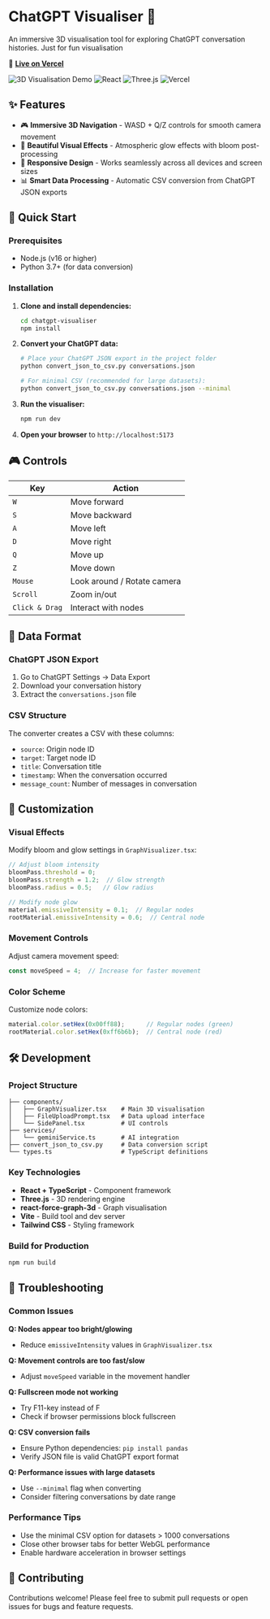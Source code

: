 # ChatGPT Visualiser 🌟

An immersive 3D visualisation tool for exploring ChatGPT conversation histories. Just for fun visualisation

🚀 **[Live on Vercel](https://chatgptvisualiser.vercel.app)**

![3D Visualisation Demo](https://img.shields.io/badge/3D-Visualisation-blue) ![React](https://img.shields.io/badge/React-TypeScript-blue) ![Three.js](https://img.shields.io/badge/Three.js-3D-green) ![Vercel](https://img.shields.io/badge/Deployed-Vercel-black)

## ✨ Features

- 🎮 **Immersive 3D Navigation** - WASD + Q/Z controls for smooth camera movement
- 🌟 **Beautiful Visual Effects** - Atmospheric glow effects with bloom post-processing
- 📱 **Responsive Design** - Works seamlessly across all devices and screen sizes
- 📊 **Smart Data Processing** - Automatic CSV conversion from ChatGPT JSON exports

## 🚀 Quick Start

### Prerequisites
- Node.js (v16 or higher)
- Python 3.7+ (for data conversion)

### Installation

1. **Clone and install dependencies:**
   ```bash
   cd chatgpt-visualiser
   npm install
   ```

2. **Convert your ChatGPT data:**
   ```bash
   # Place your ChatGPT JSON export in the project folder
   python convert_json_to_csv.py conversations.json
   
   # For minimal CSV (recommended for large datasets):
   python convert_json_to_csv.py conversations.json --minimal
   ```

3. **Run the visualiser:**
   ```bash
   npm run dev
   ```

4. **Open your browser** to `http://localhost:5173`

## 🎮 Controls

| Key | Action |
|-----|--------|
| `W` | Move forward |
| `S` | Move backward |
| `A` | Move left |
| `D` | Move right |
| `Q` | Move up |
| `Z` | Move down |
| `Mouse` | Look around / Rotate camera |
| `Scroll` | Zoom in/out |
| `Click & Drag` | Interact with nodes |

## 📁 Data Format

### ChatGPT JSON Export
1. Go to ChatGPT Settings → Data Export
2. Download your conversation history
3. Extract the `conversations.json` file

### CSV Structure
The converter creates a CSV with these columns:
- `source`: Origin node ID
- `target`: Target node ID  
- `title`: Conversation title
- `timestamp`: When the conversation occurred
- `message_count`: Number of messages in conversation

## 🎨 Customization

### Visual Effects
Modify bloom and glow settings in `GraphVisualizer.tsx`:
```typescript
// Adjust bloom intensity
bloomPass.threshold = 0;
bloomPass.strength = 1.2;  // Glow strength
bloomPass.radius = 0.5;   // Glow radius

// Modify node glow
material.emissiveIntensity = 0.1;  // Regular nodes
rootMaterial.emissiveIntensity = 0.6;  // Central node
```

### Movement Controls
Adjust camera movement speed:
```typescript
const moveSpeed = 4;  // Increase for faster movement
```

### Color Scheme
Customize node colors:
```typescript
material.color.setHex(0x00ff88);      // Regular nodes (green)
rootMaterial.color.setHex(0xff6b6b);  // Central node (red)
```

## 🛠️ Development

### Project Structure
```
├── components/
│   ├── GraphVisualizer.tsx    # Main 3D visualisation
│   ├── FileUploadPrompt.tsx   # Data upload interface
│   └── SidePanel.tsx          # UI controls
├── services/
│   └── geminiService.ts       # AI integration
├── convert_json_to_csv.py     # Data conversion script
└── types.ts                   # TypeScript definitions
```

### Key Technologies
- **React + TypeScript** - Component framework
- **Three.js** - 3D rendering engine
- **react-force-graph-3d** - Graph visualisation
- **Vite** - Build tool and dev server
- **Tailwind CSS** - Styling framework

### Build for Production
```bash
npm run build
```

## 🐛 Troubleshooting

### Common Issues

**Q: Nodes appear too bright/glowing**
- Reduce `emissiveIntensity` values in `GraphVisualizer.tsx`

**Q: Movement controls are too fast/slow**
- Adjust `moveSpeed` variable in the movement handler

**Q: Fullscreen mode not working**
- Try F11-key instead of F
- Check if browser permissions block fullscreen

**Q: CSV conversion fails**
- Ensure Python dependencies: `pip install pandas`
- Verify JSON file is valid ChatGPT export format

**Q: Performance issues with large datasets**
- Use `--minimal` flag when converting
- Consider filtering conversations by date range

### Performance Tips
- Use the minimal CSV option for datasets > 1000 conversations
- Close other browser tabs for better WebGL performance
- Enable hardware acceleration in browser settings


## 🤝 Contributing

Contributions welcome! Please feel free to submit pull requests or open issues for bugs and feature requests.
